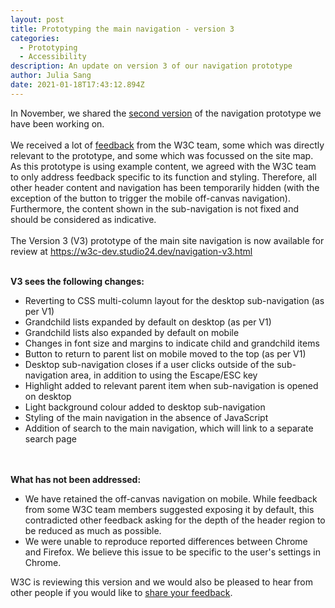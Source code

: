 ```yaml
---
layout: post
title: Prototyping the main navigation - version 3
categories:
  - Prototyping
  - Accessibility
description: An update on version 3 of our navigation prototype
author: Julia Sang
date: 2021-01-18T17:43:12.894Z
---
```

In November, we shared the [second version](https://w3c.studio24.net/updates/prototyping-the-main-navigation/) of the navigation prototype we have been working on. \
\
We received a lot of [feedback](https://docs.google.com/document/d/1pBbRi91p1Zr81Ct8ZsRuA8A0rkR-BfGayt4gRPeCZJM/edit#heading=h.hz0jwnbpsvew) from the W3C team, some which was directly relevant to the prototype, and some which was focussed on the site map. As this prototype is using example content, we agreed with the W3C team to only address feedback specific to its function and styling. Therefore, all other header content and navigation has been temporarily hidden (with the exception of the button to trigger the mobile off-canvas navigation). Furthermore, the content shown in the sub-navigation is not fixed and should be considered as indicative.\
\
The Version 3 (V3) prototype of the main site navigation is now available for review at <https://w3c-dev.studio24.dev/navigation-v3.html>

\
**V3 sees the following changes:**

* Reverting to CSS multi-column layout for the desktop sub-navigation (as per V1)
* Grandchild lists expanded by default on desktop (as per V1)
* Grandchild lists also expanded by default on mobile
* Changes in font size and margins to indicate child and grandchild items
* Button to return to parent list on mobile moved to the top (as per V1)
* Desktop sub-navigation closes if a user clicks outside of the sub-navigation area, in addition to using the Escape/ESC key
* Highlight added to relevant parent item when sub-navigation is opened on desktop
* Light background colour added to desktop sub-navigation
* Styling of the main navigation in the absence of JavaScript
* Addition of search to the main navigation, which will link to a separate search page

\
\
**What has not been addressed:**

* We have retained the off-canvas navigation on mobile. While feedback from some W3C team members suggested exposing it by default, this contradicted other feedback asking for the depth of the header region to be reduced as much as possible.
* We were unable to reproduce reported differences between Chrome and Firefox. We believe this issue to be specific to the user's settings in Chrome.

W3C is reviewing this version and we would also be pleased to hear from other people if you would like to [share your feedback](https://w3c.studio24.net/feedback/).
